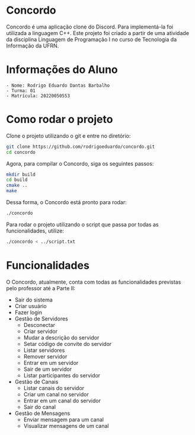 # Concordo

Concordo é uma aplicação clone do Discord. Para implementá-la foi utilizada a linguagem C++. Este projeto foi criado a partir de uma atividade da disciplina Linguagem de Programação I no curso de Tecnologia da Informação da UFRN.

# Informações do Aluno

    - Nome: Rodrigo Eduardo Dantas Barbalho
    - Turma: 01
    - Matrícula: 20220050553

# Como rodar o projeto

Clone o projeto utilizando o git e entre no diretório:

```bash
git clone https://github.com/rodrigoeduardo/concordo.git
cd concordo
```

Agora, para compilar o Concordo, siga os seguintes passos:

```bash
mkdir build
cd build
cmake ..
make
```

Dessa forma, o Concordo está pronto para rodar:

```bash
./concordo
```

Para rodar o projeto utilizando o script que passa por todas as funcionalidades, utilize:

```bash
./concordo < ../script.txt
```

# Funcionalidades

O Concordo, atualmente, conta com todas as funcionalidades previstas pelo professor até a Parte II:

- Sair do sistema
- Criar usuário
- Fazer login
- Gestão de Servidores
  - Desconectar
  - Criar servidor
  - Mudar a descrição do servidor
  - Setar código de convite do servidor
  - Listar servidores
  - Remover servidor
  - Entrar em um servidor
  - Sair de um servidor
  - Listar participantes do servidor
- Gestão de Canais
  - Listar canais do servidor
  - Criar um canal no servidor
  - Entrar em um canal do servidor
  - Sair do canal
- Gestão de Mensagens
  - Enviar mensagem para um canal
  - Visualizar mensagens de um canal
